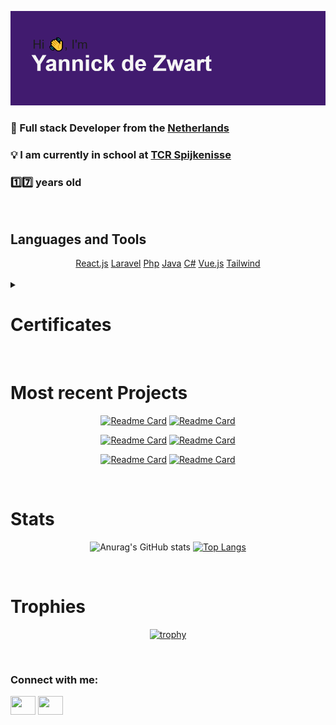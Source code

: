 [![MasterHead](img/header.png)]((https://github.com/YannickdeZwart))


<h3>📖 Full stack Developer from the <a href="https://en.wikipedia.org/wiki/Netherlands" target="blank">Netherlands</a></h3>

<h3>💡 I am currently in school at <a href="https://www.techniekcollegerotterdam.nl/locatie/sportlaan-15" target="blank">TCR Spijkenisse</a></h3>

<h3>1️⃣7️⃣ years old</h2>

<br />

<h2>Languages and Tools</h2>


<div align="center"> 
  <a href="https://reactjs.org" target="blank">React.js</a>
  <a href="https://laravel.com" target="blank">Laravel</a>
  <a href="https://www.php.net" target="blank">Php</a>
  <a href="https://www.java.com/" target="blank">Java</a>
  <a href="https://docs.microsoft.com/en-us/dotnet/csharp/" target="blank">C#</a>
  <a href="https://vuejs.org" target="blank">Vue.js</a>
  <a href="https://tailwindcss.com" target="blank">Tailwind</a>
</div>

<br />

<details>
  <summary><h1>Certificates</h1></summary>
  <a href="https://freecodecamp.org/certification/fcc5e726bdf-f316-456d-997b-b895842c7216/javascript-algorithms-and-data-structures" target="blank">freeCodeCamp - JavaScript Algorithms and Data Structures</a> <br />
</details>

<br />

<h1>Most recent Projects</h1>

<div align="center"> 

[![Readme Card](https://github-readme-stats.vercel.app/api/pin/?username=YannickdeZwart&repo=SudokuSolver)](https://github.com/YannickdeZwart/SudokuSolver) [![Readme Card](https://github-readme-stats.vercel.app/api/pin/?username=YannickdeZwart&repo=Quotes)](https://github.com/YannickdeZwart/Quotes)
  
[![Readme Card](https://github-readme-stats.vercel.app/api/pin/?username=YannickdeZwart&repo=TicTacToe-AI)](https://github.com/YannickdeZwart/TicTacToe-AI) [![Readme Card](https://github-readme-stats.vercel.app/api/pin/?username=YannickdeZwart&repo=TicTacToe-AI)](https://github.com/YannickdeZwart/TicTacToe-AI)

[![Readme Card](https://github-readme-stats.vercel.app/api/pin/?username=YannickdeZwart&repo=Wordle)](https://github.com/YannickdeZwart/Wordle) [![Readme Card](https://github-readme-stats.vercel.app/api/pin/?username=YannickdeZwart&repo=Wordle)](https://github.com/YannickdeZwart/Wordle) 

</div> 

<br />

<h1>Stats</h1>

<div align="center">
  
![Anurag's GitHub stats](https://github-readme-stats.vercel.app/api?username=YannickdeZwart&hide=issues) [![Top Langs](https://github-readme-stats.vercel.app/api/top-langs/?username=anuraghazra&layout=compact)](https://github.com/anuraghazra/github-readme-stats)
  
</div>  

<br />

<h1>Trophies</h1>

<div align="center">

[![trophy](https://github-profile-trophy.vercel.app/?username=YannickdeZwart)](https://github.com/ryo-ma/github-profile-trophy)

</div>  
  
<br />

<h3 align="left">Connect with me:</h3>
<p align="left">
  <a href="https://www.linkedin.com/in/yannick-dezwart-a3a11a177/" target="blank"><img align="center" src="https://cdn.jsdelivr.net/npm/simple-icons@3.0.1/icons/linkedin.svg" alt="" height="30" width="40" /></a>
  <a href="https://www.instagram.com/ig.yannick/" target="blank"><img align="center" src="https://cdn.jsdelivr.net/npm/simple-icons@3.0.1/icons/instagram.svg" alt="" height="30" width="40" /></a>
</p>

<br />
